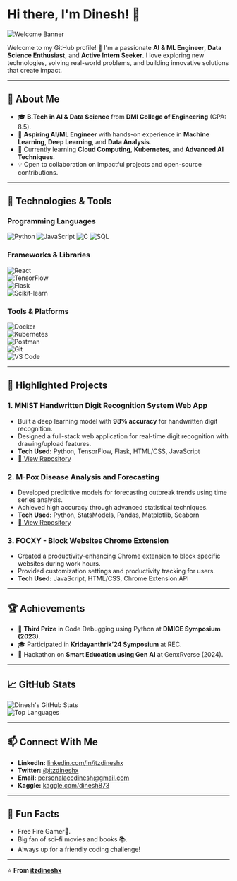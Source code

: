 # Hi there, I'm Dinesh! 👋  
![Welcome Banner](https://media.giphy.com/media/L1R1tvI9svkIWwpVYr/giphy.gif)  

Welcome to my GitHub profile! 🚀 I'm a passionate **AI & ML Engineer**, **Data Science Enthusiast**, and **Active Intern Seeker**. I love exploring new technologies, solving real-world problems, and building innovative solutions that create impact.  

---

## 🌟 **About Me**  
- 🎓 **B.Tech in AI & Data Science** from **DMI College of Engineering** (GPA: 8.5).  
- 🔭 **Aspiring AI/ML Engineer** with hands-on experience in **Machine Learning**, **Deep Learning**, and **Data Analysis**.  
- 🌱 Currently learning **Cloud Computing**, **Kubernetes**, and **Advanced AI Techniques**.  
- 💡 Open to collaboration on impactful projects and open-source contributions.  

---

## 🔧 **Technologies & Tools**  

### **Programming Languages**  
![Python](https://img.shields.io/badge/Python-3776AB?style=flat&logo=python&logoColor=white) 
![JavaScript](https://img.shields.io/badge/JavaScript-F7DF1E?style=flat&logo=javascript&logoColor=black) 
![C](https://img.shields.io/badge/C-A8B9CC?style=flat&logo=c&logoColor=black) 
![SQL](https://img.shields.io/badge/SQL-003B57?style=flat&logo=sqlite&logoColor=white)  

### **Frameworks & Libraries**  
![React](https://img.shields.io/badge/React-61DAFB?style=flat&logo=react&logoColor=black)  
![TensorFlow](https://img.shields.io/badge/TensorFlow-FF6F00?style=flat&logo=tensorflow&logoColor=white)  
![Flask](https://img.shields.io/badge/Flask-000000?style=flat&logo=flask&logoColor=white)  
![Scikit-learn](https://img.shields.io/badge/Scikit--learn-F7931E?style=flat&logo=scikit-learn&logoColor=black)  

### **Tools & Platforms**  
![Docker](https://img.shields.io/badge/Docker-2496ED?style=flat&logo=docker&logoColor=white)  
![Kubernetes](https://img.shields.io/badge/Kubernetes-326CE5?style=flat&logo=kubernetes&logoColor=white)  
![Postman](https://img.shields.io/badge/Postman-FF6C37?style=flat&logo=postman&logoColor=white)  
![Git](https://img.shields.io/badge/Git-F05032?style=flat&logo=git&logoColor=white)  
![VS Code](https://img.shields.io/badge/VS%20Code-007ACC?style=flat&logo=visual-studio-code&logoColor=white)  

---

## 📂 **Highlighted Projects**  

### **1. MNIST Handwritten Digit Recognition System Web App**  
- Built a deep learning model with **98% accuracy** for handwritten digit recognition.  
- Designed a full-stack web application for real-time digit recognition with drawing/upload features.  
- **Tech Used:** Python, TensorFlow, Flask, HTML/CSS, JavaScript  
- [🔗 View Repository](https://github.com/itzdineshx/MNIST_Digit_Recognition)  

### **2. M-Pox Disease Analysis and Forecasting**  
- Developed predictive models for forecasting outbreak trends using time series analysis.  
- Achieved high accuracy through advanced statistical techniques.  
- **Tech Used:** Python, StatsModels, Pandas, Matplotlib, Seaborn  
- [🔗 View Repository](https://github.com/itzdineshx/MPOX_Analysis_Forecasting)  

### **3. FOCXY - Block Websites Chrome Extension**  
- Created a productivity-enhancing Chrome extension to block specific websites during work hours.  
- Provided customization settings and productivity tracking for users.  
- **Tech Used:** JavaScript, HTML/CSS, Chrome Extension API  

---

## 🏆 **Achievements**  
- 🥉 **Third Prize** in Code Debugging using Python at **DMICE Symposium (2023)**.  
- 🎓 Participated in **Kridayanthrik’24 Symposium** at REC.  
- 🏅 Hackathon on **Smart Education using Gen AI** at GenxRverse (2024).  

---

## 📈 **GitHub Stats**  
![Dinesh's GitHub Stats](https://github-readme-stats.vercel.app/api?username=itzdineshx&show_icons=true&theme=radical)  
![Top Languages](https://github-readme-stats.vercel.app/api/top-langs/?username=itzdineshx&layout=compact&theme=radical)  

---

## 📫 **Connect With Me**  
- **LinkedIn:** [linkedin.com/in/itzdineshx](https://www.linkedin.com/in/itzdineshx/)  
- **Twitter:** [@itzdineshx](https://twitter.com/itzdineshx)  
- **Email:** [personalaccdinesh@gmail.com](mailto:personalaccdinesh@gmail.com)  
- **Kaggle:** [kaggle.com/dinesh873](https://www.kaggle.com/dinesh873)  

---

## 🎉 **Fun Facts**  
- Free Fire Gamer🧩.  
- Big fan of sci-fi movies and books 📚.  
- Always up for a friendly coding challenge!  

---

⭐️ **From [itzdineshx](https://github.com/itzdineshx)**

